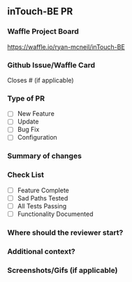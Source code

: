 ## inTouch-BE PR

### Waffle Project Board

https://waffle.io/ryan-mcneil/inTouch-BE

### Github Issue/Waffle Card #
Closes # (if applicable)

### Type of PR
- [ ] New Feature
- [ ] Update
- [ ] Bug Fix
- [ ] Configuration

### Summary of changes


### Check List
- [ ] Feature Complete
- [ ] Sad Paths Tested
- [ ] All Tests Passing
- [ ] Functionality Documented

### Where should the reviewer start?


### Additional context?


### Screenshots/Gifs (if applicable)
